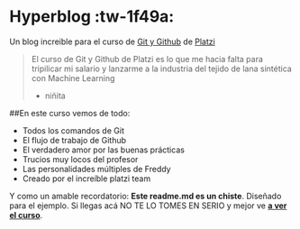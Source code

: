 # Hyperblog  :tw-1f49a:
Un blog increible para el curso de [Git y Github](https://platzi.com/curso/git-github/ "Git y Github") de [Platzi](https://platzi.com/ "Platzi")
> El curso de Git y Github de Platzi es lo que me hacia falta para tripilicar mi salario y lanzarme a la industria del tejido de lana sintética con Machine Learning
> - niñita

##En este curso vemos de todo:
* Todos los comandos de Git
* El flujo de trabajo de Github
* El verdadero amor por las buenas prácticas
* Trucios muy locos del profesor
* Las personalidades múltiples de Freddy
* Creado por el increíble platzi team

Y como un amable recordatorio: **Este readme.md es un chiste**. Diseñado para el ejemplo. Si llegas acá NO TE LO TOMES EN SERIO y mejor ve [**a ver el curso**](https://platzi.com/curso/git-github/ "a ver el curso").
